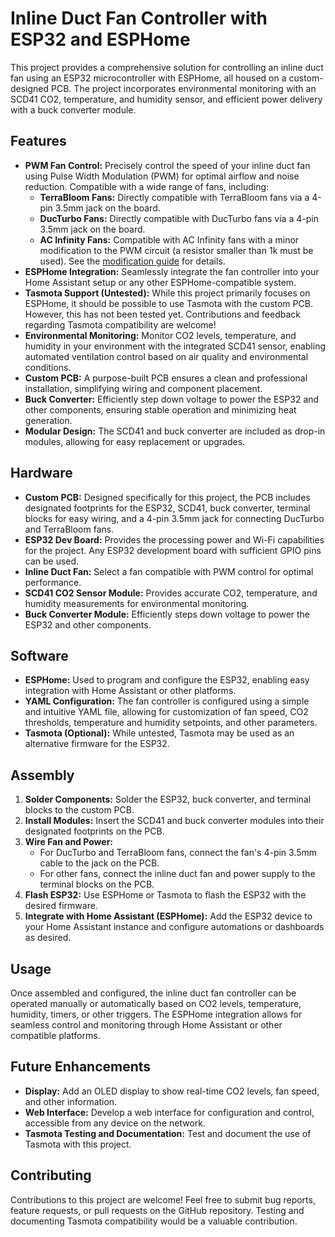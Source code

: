 # Inline Duct Fan Controller with ESP32 and ESPHome

This project provides a comprehensive solution for controlling an inline duct fan using an ESP32 microcontroller with ESPHome, all housed on a custom-designed PCB.  The project incorporates environmental monitoring with an SCD41 CO2, temperature, and humidity sensor, and efficient power delivery with a buck converter module.

## Features

* **PWM Fan Control:** Precisely control the speed of your inline duct fan using Pulse Width Modulation (PWM) for optimal airflow and noise reduction. Compatible with a wide range of fans, including:
    * **TerraBloom Fans:**  Directly compatible with TerraBloom fans via a 4-pin 3.5mm jack on the board.
    * **DucTurbo Fans:** Directly compatible with DucTurbo fans via a 4-pin 3.5mm jack on the board.
    * **AC Infinity Fans:**  Compatible with AC Infinity fans with a minor modification to the PWM circuit (a resistor smaller than 1k must be used).  See the [modification guide](link-to-modification-guide) for details. 
* **ESPHome Integration:** Seamlessly integrate the fan controller into your Home Assistant setup or any other ESPHome-compatible system.
* **Tasmota Support (Untested):** While this project primarily focuses on ESPHome, it should be possible to use Tasmota with the custom PCB. However, this has not been tested yet. Contributions and feedback regarding Tasmota compatibility are welcome!
* **Environmental Monitoring:**  Monitor CO2 levels, temperature, and humidity in your environment with the integrated SCD41 sensor, enabling automated ventilation control based on air quality and environmental conditions.
* **Custom PCB:**  A purpose-built PCB ensures a clean and professional installation, simplifying wiring and component placement.
* **Buck Converter:**  Efficiently step down voltage to power the ESP32 and other components, ensuring stable operation and minimizing heat generation.
* **Modular Design:**  The SCD41 and buck converter are included as drop-in modules, allowing for easy replacement or upgrades.

## Hardware

* **Custom PCB:** Designed specifically for this project, the PCB includes designated footprints for the ESP32, SCD41, buck converter, terminal blocks for easy wiring, and a 4-pin 3.5mm jack for connecting DucTurbo and TerraBloom fans.
* **ESP32 Dev Board:**  Provides the processing power and Wi-Fi capabilities for the project. Any ESP32 development board with sufficient GPIO pins can be used.
* **Inline Duct Fan:**  Select a fan compatible with PWM control for optimal performance.
* **SCD41 CO2 Sensor Module:**  Provides accurate CO2, temperature, and humidity measurements for environmental monitoring.
* **Buck Converter Module:**  Efficiently steps down voltage to power the ESP32 and other components.

## Software

* **ESPHome:**  Used to program and configure the ESP32, enabling easy integration with Home Assistant or other platforms.
* **YAML Configuration:**  The fan controller is configured using a simple and intuitive YAML file, allowing for customization of fan speed, CO2 thresholds, temperature and humidity setpoints, and other parameters.
* **Tasmota (Optional):**  While untested, Tasmota may be used as an alternative firmware for the ESP32.

## Assembly

1. **Solder Components:**  Solder the ESP32, buck converter, and terminal blocks to the custom PCB.
2. **Install Modules:**  Insert the SCD41 and buck converter modules into their designated footprints on the PCB.
3. **Wire Fan and Power:**  
    * For DucTurbo and TerraBloom fans, connect the fan's 4-pin 3.5mm cable to the jack on the PCB.
    * For other fans, connect the inline duct fan and power supply to the terminal blocks on the PCB.
4. **Flash ESP32:**  Use ESPHome or Tasmota to flash the ESP32 with the desired firmware.
5. **Integrate with Home Assistant (ESPHome):**  Add the ESP32 device to your Home Assistant instance and configure automations or dashboards as desired.

## Usage

Once assembled and configured, the inline duct fan controller can be operated manually or automatically based on CO2 levels, temperature, humidity, timers, or other triggers. The ESPHome integration allows for seamless control and monitoring through Home Assistant or other compatible platforms.

## Future Enhancements

* **Display:**  Add an OLED display to show real-time CO2 levels, fan speed, and other information.
* **Web Interface:**  Develop a web interface for configuration and control, accessible from any device on the network.
* **Tasmota Testing and Documentation:**  Test and document the use of Tasmota with this project.

## Contributing

Contributions to this project are welcome!  Feel free to submit bug reports, feature requests, or pull requests on the GitHub repository.  Testing and documenting Tasmota compatibility would be a valuable contribution.

